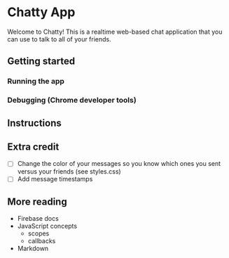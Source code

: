 # Chatty App

Welcome to Chatty! This is a realtime web-based chat application that you can use to talk to all of your friends.

## Getting started

### Running the app

### Debugging (Chrome developer tools)

## Instructions



## Extra credit

- [ ] Change the color of your messages so you know which ones you sent versus your friends (see styles.css)
- [ ] Add message timestamps

## More reading

* Firebase docs
* JavaScript concepts
  * scopes
  * callbacks
* Markdown
